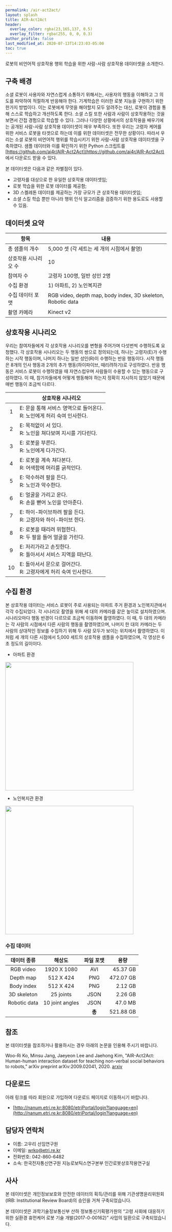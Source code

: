 ```yaml
---
permalink: /air-act2act/
layout: splash
title: AIR-Act2Act
header:
  overlay_color: rgba(23,165,137, 0.5)
  overlay_filter: rgba(255, 0, 0, 0.3)
author_profile: false
last_modified_at: 2020-07-13T14:23:03-05:00
toc: true
---
```


로봇의 비언어적 상호작용 행위 학습을 위한 사람-사람 상호작용 데이터셋을 소개한다.

## 구축 배경

소셜 로봇이 사용자와 자연스럽게 소통하기 위해서는, 사용자의 행동을 이해하고 그 의도를 파악하여 적절하게 반응해야 한다. 기계학습은 이러한 로봇 지능을 구현하기 위한 한가지 방법이다. 이는 로봇에게 무엇을 해야할지 모두 알려주는 대신, 로봇이 경험을 통해 스스로 학습하고 개선하도록 한다. 소셜 스킬 또한 사람과 사람이 상호작용하는 것을 보면서 간접 경험으로 학습할 수 있다. 그러나 다양한 상황에서의 상호작용을 배우기에는 공개된 사람-사람 상호작용 데이터셋이 매우 부족하다. 또한 우리는 고령자 케어를 위한 서비스 로봇을 타겟으로 하는데 이를 위한 데이터셋은 전무한 상황이다. 따라서 우리는 소셜 로봇의 비언어적 행위를 학습시키기 위한 사람-사람 상호작용 데이터셋을 구축하였다. 샘플 데이터와 이를 확인하기 위한 Python 스크립트를 [https://github.com/ai4r/AIR-Act2Act](https://github.com/ai4r/AIR-Act2Act) 에서 다운로드 받을 수 있다.

본 데이터셋은 다음과 같은 차별점이 있다.

- 고령자를 대상으로 한 유일한 상호작용 데이터셋임;
- 로봇 학습을 위한 로봇 데이터를 제공함;
- 3D 스켈레톤 데이터를 제공하는 가장 규모가 큰 상호작용 데이터셋임;
- 소셜 스킬 학습 뿐만 아니라 행위 인식 알고리즘을 검증하기 위한 용도로도 사용할 수 있음.

## 데이터셋 요약

|<center>항목</center>|<center>내용</center>|
|:--- |:--- |
|총 샘플의 개수|5,000 셋 (각 세트는 세 개의 시점에서 촬영)|
|상호작용 시나리오 수|10|
|참여자 수|고령자 100명, 일반 성인 2명|
|수집 환경|1) 아파트, 2) 노인복지관|
|수집 데이터 포맷|RGB video, depth map, body index, 3D skeleton, Robotic data|
|촬영 카메라|Kinect v2|

## 상호작용 시나리오

우리는 참여자들에게 각 상호작용 시나리오를 변형을 주어가며 다섯번씩 수행하도록 요청했다. 각 상호작용 시나리오는 두 행동의 쌍으로 정의되는데, 하나는 고령자(E)가 수행하는 시작 행동이며, 나머지 하나는 일반 성인(R)이 수행하는 반응 행동이다. 시작 행동은 8개의 인사 행동과 2개의 추가 행동(하이파이브, 때리려하기)로 구성하였다. 반응 행동은 서비스 로봇이 수행하였을 때 자연스럽우며 사람들이 수용할 수 있는 행동으로 구성하였다. 이 때, 참가자들에게 어떻게 행동해야 하는지 정확히 지시하지 않았기 때문에 매번 행동이 조금씩 다르다.

||<center>상호작용 시나리오</center>|
|:---: |:--- |
|1|E: 문을 통해 서비스 영역으로 들어온다.<br>R: 노인에게 허리 숙여 인사한다.|
|2|E: 목적없이 서 있다.<br>R: 노인을 쳐다보며 지시를 기다린다.|
|3|E: 로봇을 부른다.<br>R: 노인에게 다가간다.|
|4|E: 로봇을 계속 쳐다본다.<br>R: 어색함에 머리를 긁적인다.|
|5|E: 악수하려 팔을 든다.<br>R: 노인과 악수한다.|
|6|E: 얼굴을 가리고 운다.<br>R: 손을 뻗어 노인을 안아준다.|
|7|E: 하이-파이브하려 팔을 든다.<br>R: 고령자와 하이-파이브 한다.|
|8|E: 로봇을 때리려 위협한다.<br>R: 두 팔을 들어 얼굴을 가린다.|
|9|E: 저리가라고 손짓한다.<br>R: 돌아서서 서비스 지역을 떠난다.|
|10|E: 돌아서서 문으로 걸어간다. <br>R: 고령자에게 허리 숙여 인사한다.|

## 수집 환경

본 상호작용 데이터는 서비스 로봇이 주로 사용되는 아파트 주거 환경과 노인복지관에서 각각 수집되었다. 각 시나리오 촬영을 위해 세 대의 카메라를 같은 높이로 설치하였으며. 시나리오마다 행동 반경이 다르므로 조금씩 이동하며 촬영하였다. 이 때, 두 대의 카메라는 각 사람의 시점에서 다른 사람의 행동을 촬영하였으며, 나머지 한 대의 카메라는 두 사람의 상대적인 정보를 수집하기 위해 두 사람 모두가 보이는 위치에서 촬영하였다. 이처럼 세 개의 다른 시점에서 5,000 세트의 상호작용 샘플을 수집하였으며, 각 영상은 6초 정도의 길이이다.

- 아파트 환경

<img src="http://drive.google.com/uc?export=view&id=1fpmmt8Spu6Wj4UZ83Y3h0Vk_5ZxPNqZw" width="400"/>

- 노인복지관 환경

<img src="http://drive.google.com/uc?export=view&id=1zw33eItZ9xfkwKcP6V6gQLWNmmpAGioT" width="400"/>

### 수집 데이터

|데이터 종류|해상도|파일 포맷|<center>용량</center>|
|:---: |:---: |:---: |---: |
|RGB video|1920 X 1080|AVI|45.37 GB|
|Depth map|512 X 424|PNG|472.07 GB|
|Body index|512 X 424|PNG|2.12 GB|
|3D skeleton|25 joints|JSON|2.26 GB|
|Robotic data|10 joint angles|JSON|47.0 MB|
|||**총**|521.88 GB|

## 참조

본 데이터셋을 참조하거나 활용하시는 경우 아래의 논문을 인용해 주시기 바랍니다.

Woo-Ri Ko, Minsu Jang, Jaeyeon Lee and Jaehong Kim, "AIR-Act2Act: Human-human interaction dataset for teaching non-verbal social behaviors to robots," arXiv preprint arXiv:2009.02041, 2020. [arxiv](https://arxiv.org/abs/2009.02041)

## 다운로드

아래 링크를 따라 회원으로 가입하여 다운로드 페이지로 이동하시기 바랍니다.
- [http://nanum.etri.re.kr:8080/etriPortal/login?language=en](http://nanum.etri.re.kr:8080/etriPortal/login?language=en)

## 담당자 연락처

- 이름: 고우리 선임연구원
- 이메일: wrko@etri.re.kr
- 전화번호: 042-860-6482
- 소속: 한국전자통신연구원 지능로보틱스연구본부 인간로봇상호작용연구실

## 사사

본 데이터셋은 개인정보보호와 안전한 데이터의 획득/관리를 위해 기관생명윤리위원회(IRB: Institutional Review Board)의 승인을 거쳐 구축되었습니다.

본 데이터셋은 과학기술정보통신부 산하 정보통신기획평가원의 “고령 사회에 대응하기 위한 실환경 휴먼케어 로봇 기술 개발(2017-0-00162)” 사업의 일환으로 구축되었습니다.
